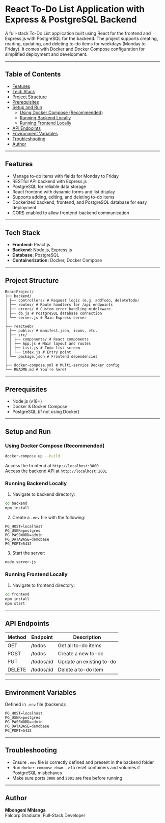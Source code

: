 # React To-Do List Application with Express & PostgreSQL Backend

A full-stack To-Do List application built using React for the frontend and Express.js with PostgreSQL for the backend. The project supports creating, reading, updating, and deleting to-do items for weekdays (Monday to Friday). It comes with Docker and Docker Compose configuration for simplified deployment and development.

---

## Table of Contents

- [Features](#features)
- [Tech Stack](#tech-stack)
- [Project Structure](#project-structure)
- [Prerequisites](#prerequisites)
- [Setup and Run](#setup-and-run)
  - [Using Docker Compose (Recommended)](#using-docker-compose-recommended)
  - [Running Backend Locally](#running-backend-locally)
  - [Running Frontend Locally](#running-frontend-locally)
- [API Endpoints](#api-endpoints)
- [Environment Variables](#environment-variables)
- [Troubleshooting](#troubleshooting)
- [Author](#author)

---

## Features

- Manage to-do items with fields for Monday to Friday
- RESTful API backend with Express.js
- PostgreSQL for reliable data storage
- React frontend with dynamic forms and list display
- Supports adding, editing, and deleting to-do items
- Dockerized backend, frontend, and PostgreSQL database for easy deployment
- CORS enabled to allow frontend-backend communication

---

## Tech Stack

- **Frontend:** React.js
- **Backend:** Node.js, Express.js
- **Database:** PostgreSQL
- **Containerization:** Docker, Docker Compose

---

## Project Structure

```
ReactProject/
├── backend/
│ ├── controllers/ # Request logic (e.g. addTodo, deleteTodo)
│ ├── routes/ # Route handlers for /api endpoints
│ ├── errors/ # Custom error handling middleware
│ ├── db.js # PostgreSQL database connection
│ └── server.js # Main Express server
│
├── reactweb/
│ ├── public/ # manifest.json, icons, etc.
│ ├── src/
│ │ ├── components/ # React components
│ │ ├── App.js # Main layout and routes
│ │ ├── List.js # Todo list screen
│ │ └── index.js # Entry point
│ └── package.json # Frontend dependencies
│
├── docker-compose.yml # Multi-service Docker config
└── README.md # You're here!
```

---

## Prerequisites

- Node.js (v18+)
- Docker & Docker Compose
- PostgreSQL (if not using Docker)

---

## Setup and Run

### Using Docker Compose (Recommended)

```bash
docker-compose up --build
```

Access the frontend at `http://localhost:3000`  
Access the backend API at `http://localhost:2001`

### Running Backend Locally

1. Navigate to backend directory:

```bash
cd backend
npm install
```

2. Create a `.env` file with the following:

```
PG_HOST=localhost
PG_USER=postgres
PG_PASSWORD=admin
PG_DATABASE=demobase
PG_PORT=5432
```

3. Start the server:

```bash
node server.js
```

### Running Frontend Locally

1. Navigate to frontend directory:

```bash
cd frontend
npm install
npm start
```

---

## API Endpoints

| Method | Endpoint         | Description              |
|--------|------------------|--------------------------|
| GET    | /todos           | Get all to-do items      |
| POST   | /todos           | Create a new to-do       |
| PUT    | /todos/:id       | Update an existing to-do |
| DELETE | /todos/:id       | Delete a to-do item      |

---

## Environment Variables

Defined in `.env` file (backend):

```
PG_HOST=localhost
PG_USER=postgres
PG_PASSWORD=admin
PG_DATABASE=demobase
PG_PORT=5432
```

---

## Troubleshooting

- Ensure `.env` file is correctly defined and present in the backend folder
- Run `docker-compose down -v` to reset containers and volumes if PostgreSQL misbehaves
- Make sure ports `3000` and `2001` are free before running

---


## Author

**Mbongeni Mhlanga**  
Falcorp Graduate| Full-Stack Developer  
